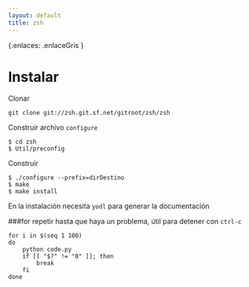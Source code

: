 ```yaml
---
layout: default
title: zsh
---
```

{:enlaces: .enlaceGris }  
# Instalar

Clonar 

	git clone git://zsh.git.sf.net/gitroot/zsh/zsh

Construir archivo `configure` 

	$ cd zsh
	$ Util/preconfig 

Construir 

	$ ./configure --prefix=dirDestino
	$ make 
	$ make install

En la instalación necesita `yodl` para generar la documentación

###for
repetir hasta que haya un problema, útil para detener con `ctrl-c`

	for i in $(seq 1 100)
	do
		python code.py
		if [[ "$?" != "0" ]]; then
			break
		fi
	done

